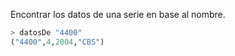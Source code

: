 Encontrar los datos de una serie en base al nombre.

```haskell
> datosDe "4400"
("4400",4,2004,"CBS")
```